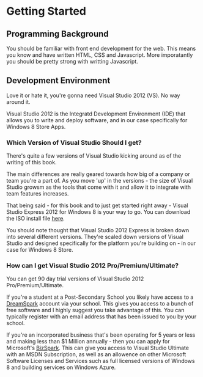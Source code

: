 # Getting Started

## Programming Background

You should be familiar with front end development for the web.  This means you know and have written HTML, CSS and Javascript.  More imporatantly you should be pretty strong with writting Javascript.

## Development Environment

Love it or hate it, you're gonna need Visual Studio 2012 (VS).  No way around it.

Visual Studio 2012 is the Integratd Development Environment (IDE) that allows you to write and deploy software, and in our case specifically for Windows 8 Store Apps.

### Which Version of Visual Studio Should I get?

There's quite a few versions of Visual Studio kicking around as of the writing of this book.

The main differences are really geared towards how big of a company or team you're a part of.  As you move 'up' in the versions - the size of Visual Studio growsm as the tools that come with it and allow it to integrate with team features increases.

That being said - for this book and to just get started right away - Visual Studio Express 2012 for Windows 8 is your way to go. You can download the ISO install file [here](http://go.microsoft.com/?linkid=9810160).

You should note thought that Visual Studio 2012 Express is broken down into several different versions.  They're scaled down versions of Visual Studio and designed specifically for the platform you're building on - in our case for Windows 8 Store.

### How can I get Visual Studio 2012 Pro/Premium/Ultimate?

You can get 90 day trial versions of Visual Studio 2012 Pro/Premium/Ultimate.

If you're a student at a Post-Secondary School you likely have access to a [DreamSpark](https://www.dreamspark.com/) account via your school.  This gives you access to a bunch of free software and I highly suggest you take advantage of this.  You can typically register with an email address that has been issued to you by your school.

If you're an incorporated business that's been operating for 5 years or less and making less than $1 Million annually - then you can apply for Microsoft's [BizSpark](http://www.microsoft.com/bizspark/about/default.aspx).  This can give you access to Visual Studio Ultimate with an MSDN Subscription, as well as an allowence on other Microsoft Software Licenses and Services such as full licensed versions of Windows 8 and building services on Windows Azure.